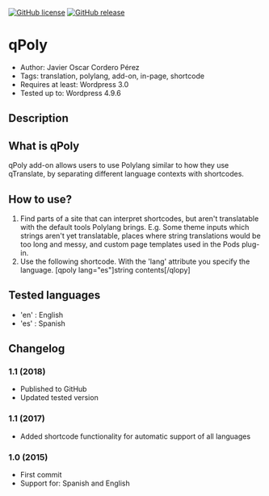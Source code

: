 [![GitHub license](https://img.shields.io/badge/license-GPL2-blue.svg)](https://raw.githubusercontent.com/javiercordero/qPoly/master/LICENSE)
[![GitHub release](https://img.shields.io/github/release/javiercordero/qPoly.svg)](https://github.com/javiercordero/qPoly/releases)

# qPoly 
* Author: Javier Oscar Cordero Pérez
* Tags: translation, polylang, add-on, in-page, shortcode
* Requires at least: Wordpress 3.0
* Tested up to: Wordpress 4.9.6

## Description

## What is qPoly
qPoly add-on allows users to use Polylang similar to how they use qTranslate, by separating different language contexts with shortcodes.

## How to use?
1. Find parts of a site that can interpret shortcodes, but aren't translatable with the default tools Polylang brings.
E.g. Some theme inputs which strings aren't yet translatable, places where string translations would be too long and messy, and custom page templates used in the Pods plug-in.
2. Use the following shortcode. With the 'lang' attribute you specify the language.
[qpoly lang="es"]string contents[/qlopy]

## Tested languages
* 'en' : English
* 'es' : Spanish

## Changelog

### 1.1 (2018)
* Published to GitHub
* Updated tested version

### 1.1 (2017)
* Added shortcode functionality for automatic support of all languages

### 1.0 (2015)
* First commit
* Support for: Spanish and English
